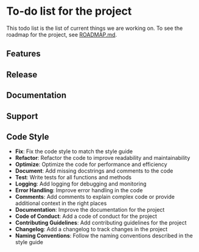 # To-do list for the project
This todo list is the list of current things we are working on. To see the roadmap for the project, see [ROADMAP.md](./ROADMAP.md).

## Features

## Release

## Documentation

## Support

## Code Style
- **Fix**: Fix the code style to match the style guide
- **Refactor**: Refactor the code to improve readability and maintainability
- **Optimize**: Optimize the code for performance and efficiency
- **Document**: Add missing docstrings and comments to the code
- **Test**: Write tests for all functions and methods
- **Logging**: Add logging for debugging and monitoring
- **Error Handling**: Improve error handling in the code
- **Comments**: Add comments to explain complex code or provide additional context in the right places
- **Documentation**: Improve the documentation for the project
- **Code of Conduct**: Add a code of conduct for the project
- **Contributing Guidelines**: Add contributing guidelines for the project
- **Changelog**: Add a changelog to track changes in the project
- **Naming Conventions**: Follow the naming conventions described in the style guide